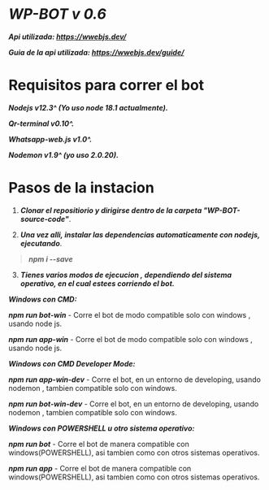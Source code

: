 # *********WP-BOT v 0.6*********
***Api utilizada: https://wwebjs.dev/***

***Guia de la api utilizada: https://wwebjs.dev/guide/***

# Requisitos para correr el bot

*********Nodejs v12.3^ (Yo uso node 18.1 actualmente).*********

*********Qr-terminal v0.10^.*********

*********Whatsapp-web.js v1.0^.*********

*********Nodemon v1.9^ (yo uso 2.0.20).*********

# Pasos de la instacion

1. ***Clonar el repositiorio y dirigirse dentro de la carpeta "WP-BOT-source-code"***.

2. ***Una vez alli, instalar las dependencias automaticamente con nodejs, ejecutando***.
> *********npm i --save*********

3. ***Tienes varios modos de ejecucion , dependiendo del sistema operativo,  en el cual estees corriendo el bot.***

*********Windows con CMD:*********

***npm run bot-win***  - Corre el bot de modo compatible solo con windows , usando node js.

***npm run app-win***  - Corre el bot de modo compatible solo con windows , usando node js.

*********Windows con CMD Developer Mode:*********

***npm run app-win-dev*** - Corre el bot, en un entorno de developing, usando nodemon , tambien compatible solo con windows.

***npm run bot-win-dev*** - Corre el bot, en un entorno de developing, usando nodemon , tambien compatible solo con windows.

*********Windows con POWERSHELL u otro sistema operativo:*********

***npm run bot*** - Corre el bot de manera compatible con windows(POWERSHELL), asi tambien como con otros sistemas operativos.

***npm run app*** - Corre el bot de manera compatible con windows(POWERSHELL), asi tambien como con otros sistemas operativos.
